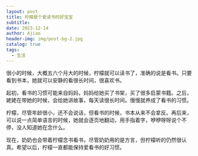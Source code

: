 ```yaml
---
layout: post
title: 柠檬是个爱读书的好宝宝
subtitle: 
date: 2023-12-14
author: Ajiao
header-img: img/post-bg-2.jpg
catalog: true
tags:
  - 生活
---
```

很小的时候，大概五六个月大的时候，柠檬就可以读书了，准确的说是看书。只要看到书本，她就可以安静的看很长时间，很喜欢书。

起初，看书的习惯可能来自妈妈，妈妈给她买了书架，买了很多启蒙书籍。之后，姥姥在带她的时候，会给她讲故事，每天读很长时间。慢慢就养成了看书的习惯。

柠檬，尽管年龄很小，还不会说话，但看书的时候，书本从来不会拿反。再后来，可以说一点简单语言的时候，她就会逐页地翻动，用手指着字，咿咿呀呀说个不停，没人知道她在念什么。

现在，奶奶也会带着柠檬念书看书，尽管奶奶用的是方言，但柠檬听的仍然很认真。希望以后，柠檬一直都能保持爱看书的好习惯。